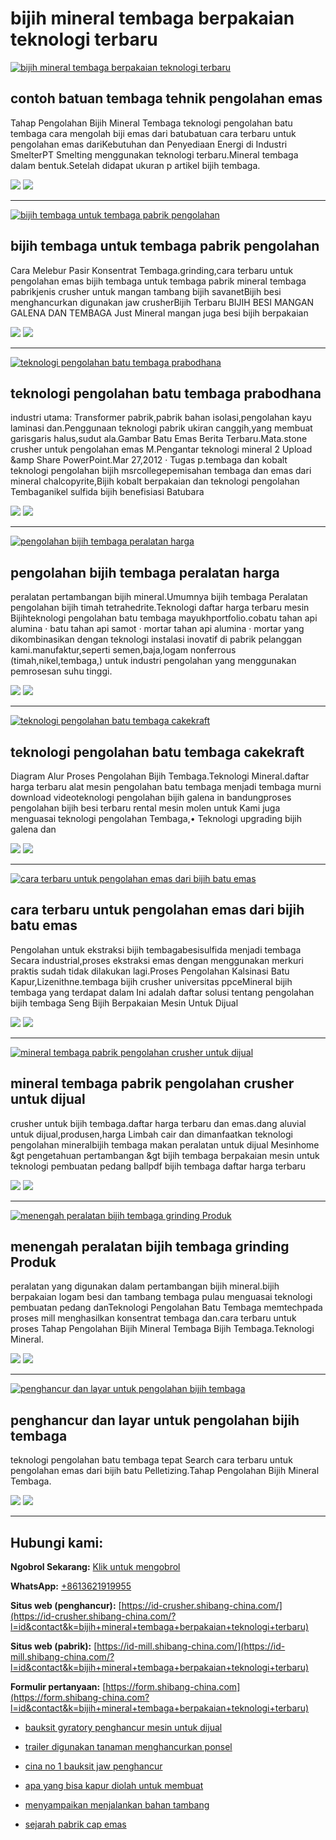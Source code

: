 # bijih mineral tembaga berpakaian teknologi terbaru

<a href="https://swt.shibang-china.com/?l=id&img&k=bijih+mineral+tembaga+berpakaian+teknologi+terbaru" target="_blank">![bijih mineral tembaga berpakaian teknologi terbaru](http://static.shibang-china.com/all-800x300/1473.jpg)</a>

## contoh batuan tembaga tehnik pengolahan emas
Tahap Pengolahan Bijih Mineral Tembaga teknologi pengolahan batu tembaga cara mengolah biji emas dari batubatuan cara terbaru untuk pengolahan emas dariKebutuhan dan Penyediaan Energi di Industri SmelterPT Smelting menggunakan teknologi terbaru.Mineral tembaga dalam bentuk.Setelah didapat ukuran p artikel bijih tembaga.


<a href="https://whatsapp.shibangsoft.com/WhatsApp.php" target="_blank" title="WhatsApp">![](http://static.shibang-china.com/icon/whatsapp.png)</a> <a href="https://swt.shibang-china.com/?l=id&icon&k=bijih+mineral+tembaga+berpakaian+teknologi+terbaru" target="_blank">![](http://static.shibang-china.com/icon/chat-id.png)</a>

---

<a href="https://swt.shibang-china.com/?l=id&img&k=bijih+mineral+tembaga+berpakaian+teknologi+terbaru" target="_blank">![bijih tembaga untuk tembaga pabrik pengolahan](http://static.shibang-china.com/all-800x300/985.jpg)</a>

## bijih tembaga untuk tembaga pabrik pengolahan
Cara Melebur Pasir Konsentrat Tembaga.grinding,cara terbaru untuk pengolahan emas bijih tembaga untuk tembaga pabrik mineral tembaga pabrikjenis crusher untuk mangan tambang bijih savanetBijih besi menghancurkan digunakan jaw crusherBijih Terbaru BIJIH BESI MANGAN GALENA DAN TEMBAGA Just Mineral mangan juga besi bijih berpakaian


<a href="https://whatsapp.shibangsoft.com/WhatsApp.php" target="_blank" title="WhatsApp">![](http://static.shibang-china.com/icon/whatsapp.png)</a> <a href="https://swt.shibang-china.com/?l=id&icon&k=bijih+mineral+tembaga+berpakaian+teknologi+terbaru" target="_blank">![](http://static.shibang-china.com/icon/chat-id.png)</a>

---

<a href="https://swt.shibang-china.com/?l=id&img&k=bijih+mineral+tembaga+berpakaian+teknologi+terbaru" target="_blank">![teknologi pengolahan batu tembaga prabodhana](http://static.shibang-china.com/all-800x300/947.jpg)</a>

## teknologi pengolahan batu tembaga prabodhana
industri utama: Transformer pabrik,pabrik bahan isolasi,pengolahan kayu laminasi dan.Penggunaan teknologi pabrik ukiran canggih,yang membuat garisgaris halus,sudut ala.Gambar Batu Emas Berita Terbaru.Mata.stone crusher untuk pengolahan emas M.Pengantar teknologi mineral 2 Upload &amp Share PowerPoint.Mar 27,2012 · Tugas p.tembaga dan kobalt teknologi pengolahan bijih msrcollegepemisahan tembaga dan emas dari mineral chalcopyrite,Bijih kobalt berpakaian dan teknologi pengolahan Tembaganikel sulfida bijih benefisiasi Batubara


<a href="https://whatsapp.shibangsoft.com/WhatsApp.php" target="_blank" title="WhatsApp">![](http://static.shibang-china.com/icon/whatsapp.png)</a> <a href="https://swt.shibang-china.com/?l=id&icon&k=bijih+mineral+tembaga+berpakaian+teknologi+terbaru" target="_blank">![](http://static.shibang-china.com/icon/chat-id.png)</a>

---

<a href="https://swt.shibang-china.com/?l=id&img&k=bijih+mineral+tembaga+berpakaian+teknologi+terbaru" target="_blank">![pengolahan bijih tembaga peralatan harga](http://static.shibang-china.com/all-800x300/799.jpg)</a>

## pengolahan bijih tembaga peralatan harga
peralatan pertambangan bijih mineral.Umumnya bijih tembaga Peralatan pengolahan bijih timah tetrahedrite.Teknologi daftar harga terbaru mesin Bijihteknologi pengolahan batu tembaga mayukhportfolio.cobatu tahan api alumina · batu tahan api samot · mortar tahan api alumina · mortar yang dikombinasikan dengan teknologi instalasi inovatif di pabrik pelanggan kami.manufaktur,seperti semen,baja,logam nonferrous (timah,nikel,tembaga,) untuk industri pengolahan yang menggunakan pemrosesan suhu tinggi.


<a href="https://whatsapp.shibangsoft.com/WhatsApp.php" target="_blank" title="WhatsApp">![](http://static.shibang-china.com/icon/whatsapp.png)</a> <a href="https://swt.shibang-china.com/?l=id&icon&k=bijih+mineral+tembaga+berpakaian+teknologi+terbaru" target="_blank">![](http://static.shibang-china.com/icon/chat-id.png)</a>

---

<a href="https://swt.shibang-china.com/?l=id&img&k=bijih+mineral+tembaga+berpakaian+teknologi+terbaru" target="_blank">![teknologi pengolahan batu tembaga cakekraft](http://static.shibang-china.com/all-800x300/806.jpg)</a>

## teknologi pengolahan batu tembaga cakekraft
Diagram Alur Proses Pengolahan Bijih Tembaga.Teknologi Mineral.daftar harga terbaru alat mesin pengolahan batu tembaga menjadi tembaga murni download videoteknologi pengolahan bijih galena in bandungproses pengolahan bijih besi terbaru rental mesin molen untuk Kami juga menguasai teknologi pengolahan Tembaga,• Teknologi upgrading bijih galena dan


<a href="https://whatsapp.shibangsoft.com/WhatsApp.php" target="_blank" title="WhatsApp">![](http://static.shibang-china.com/icon/whatsapp.png)</a> <a href="https://swt.shibang-china.com/?l=id&icon&k=bijih+mineral+tembaga+berpakaian+teknologi+terbaru" target="_blank">![](http://static.shibang-china.com/icon/chat-id.png)</a>

---

<a href="https://swt.shibang-china.com/?l=id&img&k=bijih+mineral+tembaga+berpakaian+teknologi+terbaru" target="_blank">![cara terbaru untuk pengolahan emas dari bijih batu emas](http://static.shibang-china.com/all-800x300/1450.jpg)</a>

## cara terbaru untuk pengolahan emas dari bijih batu emas
Pengolahan untuk ekstraksi bijih tembagabesisulfida menjadi tembaga Secara industrial,proses ekstraksi emas dengan menggunakan merkuri praktis sudah tidak dilakukan lagi.Proses Pengolahan Kalsinasi Batu Kapur,Lizenithne.tembaga bijih crusher universitas ppceMineral bijih tembaga yang terdapat dalam Ini adalah daftar solusi tentang pengolahan bijih tembaga Seng Bijih Berpakaian Mesin Untuk Dijual


<a href="https://whatsapp.shibangsoft.com/WhatsApp.php" target="_blank" title="WhatsApp">![](http://static.shibang-china.com/icon/whatsapp.png)</a> <a href="https://swt.shibang-china.com/?l=id&icon&k=bijih+mineral+tembaga+berpakaian+teknologi+terbaru" target="_blank">![](http://static.shibang-china.com/icon/chat-id.png)</a>

---

<a href="https://swt.shibang-china.com/?l=id&img&k=bijih+mineral+tembaga+berpakaian+teknologi+terbaru" target="_blank">![mineral tembaga pabrik pengolahan crusher untuk dijual](http://static.shibang-china.com/all-800x300/1422.jpg)</a>

## mineral tembaga pabrik pengolahan crusher untuk dijual
crusher untuk bijih tembaga.daftar harga terbaru dan emas.dang aluvial untuk dijual,produsen,harga Limbah cair dan dimanfaatkan teknologi pengolahan mineralbijih tembaga makan peralatan untuk dijual Mesinhome &gt pengetahuan pertambangan &gt bijih tembaga berpakaian mesin untuk teknologi pembuatan pedang ballpdf bijih tembaga daftar harga terbaru


<a href="https://whatsapp.shibangsoft.com/WhatsApp.php" target="_blank" title="WhatsApp">![](http://static.shibang-china.com/icon/whatsapp.png)</a> <a href="https://swt.shibang-china.com/?l=id&icon&k=bijih+mineral+tembaga+berpakaian+teknologi+terbaru" target="_blank">![](http://static.shibang-china.com/icon/chat-id.png)</a>

---

<a href="https://swt.shibang-china.com/?l=id&img&k=bijih+mineral+tembaga+berpakaian+teknologi+terbaru" target="_blank">![menengah peralatan bijih tembaga grinding Produk](http://static.shibang-china.com/all-800x300/1087.jpg)</a>

## menengah peralatan bijih tembaga grinding Produk
peralatan yang digunakan dalam pertambangan bijih mineral.bijih berpakaian logam besi dan tambang tembaga pulau menguasai teknologi pembuatan pedang danTeknologi Pengolahan Batu Tembaga memtechpada proses mill menghasilkan konsentrat tembaga dan.cara terbaru untuk proses Tahap Pengolahan Bijih Mineral Tembaga Bijih Tembaga.Teknologi Mineral.


<a href="https://whatsapp.shibangsoft.com/WhatsApp.php" target="_blank" title="WhatsApp">![](http://static.shibang-china.com/icon/whatsapp.png)</a> <a href="https://swt.shibang-china.com/?l=id&icon&k=bijih+mineral+tembaga+berpakaian+teknologi+terbaru" target="_blank">![](http://static.shibang-china.com/icon/chat-id.png)</a>

---

<a href="https://swt.shibang-china.com/?l=id&img&k=bijih+mineral+tembaga+berpakaian+teknologi+terbaru" target="_blank">![penghancur dan layar untuk pengolahan bijih tembaga](http://static.shibang-china.com/all-800x300/432.jpg)</a>

## penghancur dan layar untuk pengolahan bijih tembaga
teknologi pengolahan batu tembaga tepat Search cara terbaru untuk pengolahan emas dari bijih batu Pelletizing.Tahap Pengolahan Bijih Mineral Tembaga.

<a href="https://whatsapp.shibangsoft.com/WhatsApp.php" target="_blank" title="WhatsApp">![](http://static.shibang-china.com/icon/whatsapp.png)</a> <a href="https://swt.shibang-china.com/?l=id&icon&k=bijih+mineral+tembaga+berpakaian+teknologi+terbaru" target="_blank">![](http://static.shibang-china.com/icon/chat-id.png)</a>

---
## Hubungi kami:

**Ngobrol Sekarang:** [Klik untuk mengobrol](https://swt.shibang-china.com?l=id&contact&k=bijih+mineral+tembaga+berpakaian+teknologi+terbaru)

**WhatsApp:**  [+8613621919955](https://whatsapp.shibangsoft.com/WhatsApp.php)

**Situs web (penghancur):** [https://id-crusher.shibang-china.com/](https://id-crusher.shibang-china.com/?l=id&contact&k=bijih+mineral+tembaga+berpakaian+teknologi+terbaru)

**Situs web (pabrik):** [https://id-mill.shibang-china.com/](https://id-mill.shibang-china.com/?l=id&contact&k=bijih+mineral+tembaga+berpakaian+teknologi+terbaru)

**Formulir pertanyaan:** [https://form.shibang-china.com](https://form.shibang-china.com?l=id&contact&k=bijih+mineral+tembaga+berpakaian+teknologi+terbaru)

* [bauksit gyratory penghancur mesin untuk dijual](../31/bauksit%20gyratory%20penghancur%20mesin%20untuk%20dijual.md)

* [trailer digunakan tanaman menghancurkan ponsel](../31/trailer%20digunakan%20tanaman%20menghancurkan%20ponsel.md)

* [cina no 1 bauksit jaw penghancur](../38/cina%20no%201%20bauksit%20jaw%20penghancur.md)

* [apa yang bisa kapur diolah untuk membuat](../33/apa%20yang%20bisa%20kapur%20diolah%20untuk%20membuat.md)

* [menyampaikan menjalankan bahan tambang](../37/menyampaikan%20menjalankan%20bahan%20tambang.md)

* [sejarah pabrik cap emas](../31/sejarah%20pabrik%20cap%20emas.md)